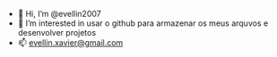 - 👋 Hi, I’m @evellin2007
- 👀 I’m interested in usar o github para armazenar os meus arquvos  e desenvolver projetos
- 📫  evellin.xavier@gmail.com

<!---
evellin2007/evellin2007 is a ✨ special ✨ repository because its `README.md` (this file) appears on your GitHub profile.
You can click the Preview link to take a look at your changes.
--->
